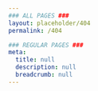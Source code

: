 ```yaml
---
### ALL PAGES ###
layout: placeholder/404
permalink: /404

### REGULAR PAGES ###
meta:
  title: null
  description: null
  breadcrumb: null
---
```

